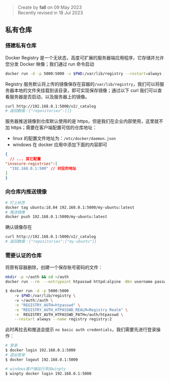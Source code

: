 > Create by **fall** on 09 May 2023<br/>
> Recently revised in 18 Jul 2023

## 私有仓库

### 搭建私有仓库

Docker Registry 是一个无状态，高度可扩展的服务器端应用程序，它存储并允许您分发 Docker 映像；我们通过 run 命令启动

```bash
docker run -d -p 5000:5000 -v $PWD:/var/lib/registry --restart=always --name registry registry:2
```

Registry 服务默认将上传的镜像保存在容器的`/var/lib/registry`，我们可以将服务器本地的文件夹挂载到该目录，即可实现保存镜像；通过以下 curl 我们可以查看服务器是否启动，以及服务器上的镜像。

```bash
curl http://192.168.0.1:5000/v2/_catalog
# 返回数据：{"repositories":[]}
```

服务器推送镜像到仓库默认使用的是 https，但是我们在企业内部使用，这里就不加 https；需要在客户端配置可信的仓库地址：

- linux 的配置文件地址为：`/etc/docker/daemon.json`
- windows 在 docker 应用中添加下面的内容即可

```json
{
  // ... 其它配置
"insecure-registries":[
  "192.168.0.1:500" // 对应的地址
]
}
```

### 向仓库内推送镜像

```bash
# 打上标签
docker tag ubuntu:18.04 192.168.0.1:5000/my-ubuntu:latest
# 推送镜像
docker push 192.168.0.1:5000/my-ubuntu:latest
```

确认镜像存在

```bash
curl http://192.168.0.1:5000/v2/_catalog
# 返回数据：{"repositories":["my-ubuntu"]}
```

### 需要认证的仓库

将原有容器删除，创建一个保存账号密码的文件：

```bash
mkdir -p ~/auth && cd ~/auth
docker run --rm  --entrypoint htpasswd httpd:alpine -Bbn username password > ./htpasswd
```

```bash
$ docker run -d -p 5000:5000
    -v $PWD:/var/lib/registry \ 
    -v ~/auth:/auth \
    -e "REGISTRY_AUTH=htpasswd" \
    -e "REGISTRY_AUTH_HTPASSWD_REALM=Registry Realm" \
    -e  REGISTRY_AUTH_HTPASSWD_PATH=/auth/htpasswd \
    --restart always --name registry registry:2

```

此时再拉去和推送会提示 `no basic auth credentials`，我们需要先进行登录操作：

```bash
# 登录
$ docker login 192.168.0.1:5000
# 退出登录
$ docker logout 192.168.0.1:5000

# windows客户端运行添加winpty
$ winpty docker login 192.168.0.1:5000
```

